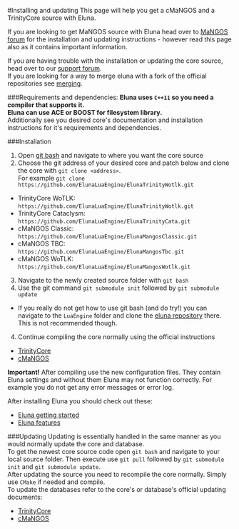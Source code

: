 #Installing and updating
This page will help you get a cMaNGOS and a TrinityCore source with Eluna.

If you are looking to get MaNGOS source with Eluna head over to [MaNGOS forum](http://getmangos.eu/) for the installation and updating instructions - however read this page also as it contains important information.

If you are having trouble with the installation or updating the core source, head over to our [support forum](../README.md#documentation).  
If you are looking for a way to merge eluna with a fork of the official repositories see [merging](MERGING.md).

###Requirements and dependencies:
**Eluna uses `C++11` so you need a compiler that supports it.**  
**Eluna can use ACE or BOOST for filesystem library.**  
Additionally see you desired core's documentation and installation instructions for it's requirements and dependencies.

###Installation
1. Open [git bash](http://git-scm.com/) and navigate to where you want the core source
2. Choose the git address of your desired core and patch below and clone the core with `git clone <address>`.  
For example `git clone https://github.com/ElunaLuaEngine/ElunaTrinityWotlk.git`
  * TrinityCore WoTLK: `https://github.com/ElunaLuaEngine/ElunaTrinityWotlk.git`
  * TrinityCore Cataclysm: `https://github.com/ElunaLuaEngine/ElunaTrinityCata.git`
  * cMaNGOS Classic: `https://github.com/ElunaLuaEngine/ElunaMangosClassic.git`
  * cMaNGOS TBC: `https://github.com/ElunaLuaEngine/ElunaMangosTbc.git`
  * cMaNGOS WoTLK: `https://github.com/ElunaLuaEngine/ElunaMangosWotlk.git`
3. Navigate to the newly created source folder with `git bash`
4. Use the git command `git submodule init` followed by `git submodule update`
  * If you really do not get how to use git bash (and do try!) you can navigate to the `LuaEngine` folder and clone the [eluna repository](https://github.com/ElunaLuaEngine/Eluna) there. This is not recommended though.
4. Continue compiling the core normally using the official instructions
  * [TrinityCore](http://collab.kpsn.org/display/tc/Installation+Guide)
  * [cMaNGOS](https://github.com/cmangos/issues/wiki/Installation-Instructions)

__Important!__ After compiling use the new configuration files. They contain Eluna settings and without them Eluna may not function correctly. For example you do not get any error messages or error log.

After installing Eluna you should check out these:
- [Eluna getting started](USAGE.md)
- [Eluna features](IMPL_DETAILS.md)

###Updating
Updating is essentially handled in the same manner as you would normally update the core and database.  
To get the newest core source code open `git bash` and navigate to your local source folder.
Then execute use `git pull` followed by `git submodule init` and `git submodule update`.  
After updating the source you need to recompile the core normally. Simply use `CMake` if needed and compile.  
To update the databases refer to the core's or database's official updating documents:
  *  [TrinityCore](http://collab.kpsn.org/display/tc/Databases+Installation)
  *  [cMaNGOS](https://github.com/cmangos/issues/wiki/Installation-Instructions)
